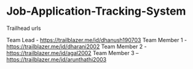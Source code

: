 # Job-Application-Tracking-System

Trailhead urls

Team Lead - https://trailblazer.me/id/dhanush190703
Team Member 1 - https://trailblazer.me/id/dharani2002
Team Member 2 - https://trailblazer.me/id/agal2002
Team Member 3 – https://trailblazer.me/id/arunthathi2003
